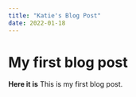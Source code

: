 ```yaml
---
title: "Katie's Blog Post"
date: 2022-01-18
---
```



# My first blog post
**Here it is** This is my first blog post.
